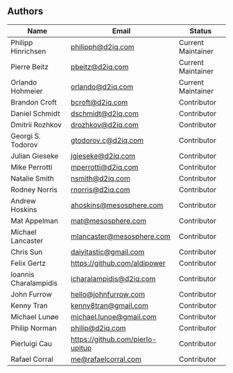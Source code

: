 Authors
-------

Name | Email | Status
-----|-------|--------
Philipp Hinrichsen | philipph@d2iq.com | Current Maintainer
Pierre Beitz | pbeitz@d2iq.com | Current Maintainer
Orlando Hohmeier | orlando@d2iq.com | Current Maintainer
Brandon Croft | bcroft@d2iq.com | Contributor
Daniel Schmidt | dschmidt@d2iq.com | Contributor
Dmitrii Rozhkov | drozhkov@d2iq.com | Contributor
Georgi S. Todorov | gtodorov.c@d2iq.com | Contributor
Julian Gieseke | jgieseke@d2iq.com | Contributor
Mike Perrotti | mperrotti@d2iq.com | Contributor
Natalie Smith | nsmith@d2iq.com | Contributor
Rodney Norris | rnorris@d2iq.com | Contributor
Andrew Hoskins | ahoskins@mesosphere.com | Contributor
Mat Appelman | mat@mesosphere.com | Contributor
Michael Lancaster | mlancaster@mesosphere.com | Contributor
Chris Sun | daiyitastic@gmail.com | Contributor
Felix Gertz | https://github.com/aldipower | Contributor
Ioannis Charalampidis | icharalampidis@d2iq.com | Contributor
John Furrow | hello@johnfurrow.com | Contributor
Kenny Tran | kenny8tran@gmail.com | Contributor
Michael Lunøe | michael.lunoe@gmail.com | Contributor
Philip Norman | philip@d2iq.com | Contributor
Pierluigi Cau | https://github.com/pierlo-upitup | Contributor
Rafael Corral | me@rafaelcorral.com | Contributor
